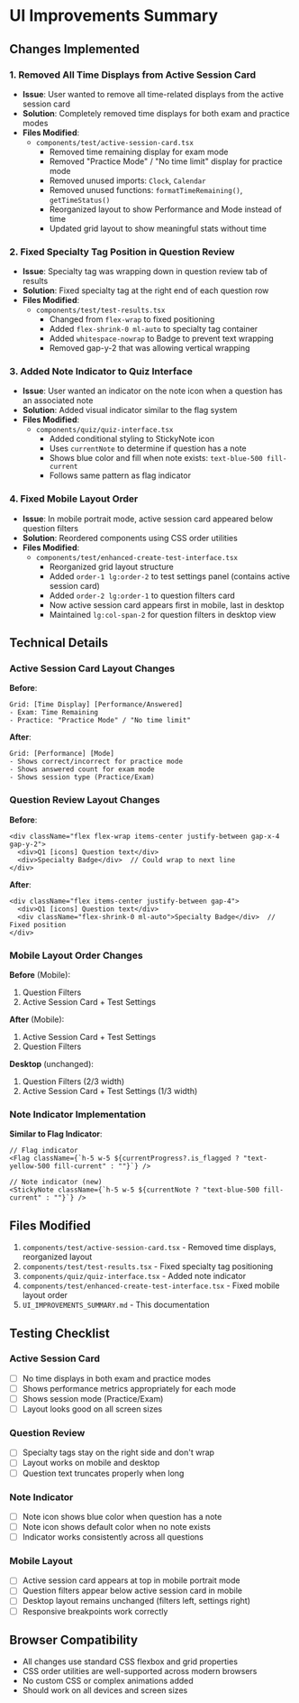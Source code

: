 # UI Improvements Summary

## Changes Implemented

### 1. **Removed All Time Displays from Active Session Card**
- **Issue**: User wanted to remove all time-related displays from the active session card
- **Solution**: Completely removed time displays for both exam and practice modes
- **Files Modified**:
  - `components/test/active-session-card.tsx`
    - Removed time remaining display for exam mode
    - Removed "Practice Mode" / "No time limit" display for practice mode
    - Removed unused imports: `Clock`, `Calendar`
    - Removed unused functions: `formatTimeRemaining()`, `getTimeStatus()`
    - Reorganized layout to show Performance and Mode instead of time
    - Updated grid layout to show meaningful stats without time

### 2. **Fixed Specialty Tag Position in Question Review**
- **Issue**: Specialty tag was wrapping down in question review tab of results
- **Solution**: Fixed specialty tag at the right end of each question row
- **Files Modified**:
  - `components/test/test-results.tsx`
    - Changed from `flex-wrap` to fixed positioning
    - Added `flex-shrink-0 ml-auto` to specialty tag container
    - Added `whitespace-nowrap` to Badge to prevent text wrapping
    - Removed gap-y-2 that was allowing vertical wrapping

### 3. **Added Note Indicator to Quiz Interface**
- **Issue**: User wanted an indicator on the note icon when a question has an associated note
- **Solution**: Added visual indicator similar to the flag system
- **Files Modified**:
  - `components/quiz/quiz-interface.tsx`
    - Added conditional styling to StickyNote icon
    - Uses `currentNote` to determine if question has a note
    - Shows blue color and fill when note exists: `text-blue-500 fill-current`
    - Follows same pattern as flag indicator

### 4. **Fixed Mobile Layout Order**
- **Issue**: In mobile portrait mode, active session card appeared below question filters
- **Solution**: Reordered components using CSS order utilities
- **Files Modified**:
  - `components/test/enhanced-create-test-interface.tsx`
    - Reorganized grid layout structure
    - Added `order-1 lg:order-2` to test settings panel (contains active session card)
    - Added `order-2 lg:order-1` to question filters card
    - Now active session card appears first in mobile, last in desktop
    - Maintained `lg:col-span-2` for question filters in desktop view

## Technical Details

### Active Session Card Layout Changes
**Before**:
```
Grid: [Time Display] [Performance/Answered]
- Exam: Time Remaining
- Practice: "Practice Mode" / "No time limit"
```

**After**:
```
Grid: [Performance] [Mode]
- Shows correct/incorrect for practice mode
- Shows answered count for exam mode
- Shows session type (Practice/Exam)
```

### Question Review Layout Changes
**Before**:
```
<div className="flex flex-wrap items-center justify-between gap-x-4 gap-y-2">
  <div>Q1 [icons] Question text</div>
  <div>Specialty Badge</div>  // Could wrap to next line
</div>
```

**After**:
```
<div className="flex items-center justify-between gap-4">
  <div>Q1 [icons] Question text</div>
  <div className="flex-shrink-0 ml-auto">Specialty Badge</div>  // Fixed position
</div>
```

### Mobile Layout Order Changes
**Before** (Mobile):
1. Question Filters
2. Active Session Card + Test Settings

**After** (Mobile):
1. Active Session Card + Test Settings
2. Question Filters

**Desktop** (unchanged):
1. Question Filters (2/3 width)
2. Active Session Card + Test Settings (1/3 width)

### Note Indicator Implementation
**Similar to Flag Indicator**:
```tsx
// Flag indicator
<Flag className={`h-5 w-5 ${currentProgress?.is_flagged ? "text-yellow-500 fill-current" : ""}`} />

// Note indicator (new)
<StickyNote className={`h-5 w-5 ${currentNote ? "text-blue-500 fill-current" : ""}`} />
```

## Files Modified

1. `components/test/active-session-card.tsx` - Removed time displays, reorganized layout
2. `components/test/test-results.tsx` - Fixed specialty tag positioning
3. `components/quiz/quiz-interface.tsx` - Added note indicator
4. `components/test/enhanced-create-test-interface.tsx` - Fixed mobile layout order
5. `UI_IMPROVEMENTS_SUMMARY.md` - This documentation

## Testing Checklist

### Active Session Card
- [ ] No time displays in both exam and practice modes
- [ ] Shows performance metrics appropriately for each mode
- [ ] Shows session mode (Practice/Exam)
- [ ] Layout looks good on all screen sizes

### Question Review
- [ ] Specialty tags stay on the right side and don't wrap
- [ ] Layout works on mobile and desktop
- [ ] Question text truncates properly when long

### Note Indicator
- [ ] Note icon shows blue color when question has a note
- [ ] Note icon shows default color when no note exists
- [ ] Indicator works consistently across all questions

### Mobile Layout
- [ ] Active session card appears at top in mobile portrait mode
- [ ] Question filters appear below active session card in mobile
- [ ] Desktop layout remains unchanged (filters left, settings right)
- [ ] Responsive breakpoints work correctly

## Browser Compatibility
- All changes use standard CSS flexbox and grid properties
- CSS order utilities are well-supported across modern browsers
- No custom CSS or complex animations added
- Should work on all devices and screen sizes